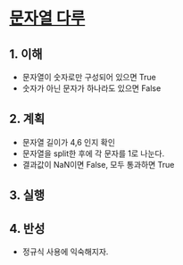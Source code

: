 # [문자열 다루](https://programmers.co.kr/learn/courses/30/lessons/12918)

## 1. 이해

- 문자열이 숫자로만 구성되어 있으면 True
- 숫자가 아닌 문자가 하나라도 있으면 False

## 2. 계획

- 문자열 길이가 4,6 인지 확인
- 문자열을 split한 후에 각 문자를 1로 나눈다.
- 결과값이 NaN이면 False, 모두 통과하면 True

## 3. 실행

## 4. 반성

- 정규식 사용에 익숙해지자.
